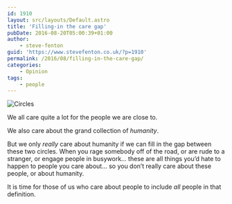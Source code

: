 ```yaml
---
id: 1910
layout: src/layouts/Default.astro
title: 'Filling-in the care gap'
pubDate: 2016-08-20T05:00:39+01:00
author:
    - steve-fenton
guid: 'https://www.stevefenton.co.uk/?p=1910'
permalink: /2016/08/filling-in-the-care-gap/
categories:
    - Opinion
tags:
    - people
---
```


![Circles](https://www.stevefenton.co.uk/wp-content/uploads/2016/08/circles.jpg)

We all care quite a lot for the people we are close to.

We also care about the grand collection of *humanity*.

But we only *really* care about humanity if we can fill in the gap between these two circles. When you rage somebody off of the road, or are rude to a stranger, or engage people in busywork… these are all things you’d hate to happen to people you care about… so you don’t really care about these people, or about humanity.

It is time for those of us who care about people to include *all* people in that definition.